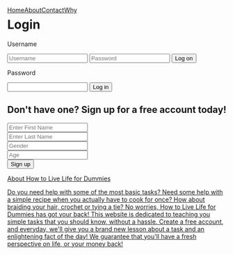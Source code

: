 <html>
<head>
<style>
ul {
    list-style-type: none;
    margin: 0;
    padding: 0;
}
li {
    float: left;
}

a:link, a:visited {
    display: block;
    width: 120px;
    background-color: yellowgreen;
    color: white;
    text-decoration: none;
    text-align: center;
    font-weight: bold;
    text-transform: uppercase;
    padding: 5px;
}
a:hover, a:active {
	background-color: green;
}
</style>
</head>
<body>
<div class="nav_bar">
<ul>
<li><a href="/howtolivelifefordummies">Home</a></li>
<li><a href="./about.html">About</a></li>
<li><a href="./contact.html">Contact</a></li>
<li><a href="./dailyfact.html">Why</a></li>
</ul>
</div>
</body>


<h1>Login</h1>
<p>Username</p>
<input type="text" id="username" placeholder="Username">
<input type="password" id="password" placeholder="Password">
<input type="button" value="Log on" onClick="clicked()">
<p>Password</p>
<input>
<button>Log in</button>

<h2>Don't have one? Sign up for a free account today!</h2>
<link rel="stylesheet" type="text/css" href="css/style.css">
   <link rel="stylesheet" type="text/css" href="css/font-awesome.css">
 <body>
    <div class="container">
    <form>
    <div class="form-input">
    <input type="text" name="First Name" placeholder= "Enter First Name">
    </div>
    <div class="form-input">
    <input type="text" name="Last Name" placeholder= "Enter Last Name">
    </div>
    <div class="form-input">
      <input type="Gender" name="Gender" placeholder= "Gender">
      </div>
    <div class="form-input">
      <input type="Age" name="Age" placeholder= "Age">
      </div>
      <button>Sign up</button>
    </form>
    </div>
    </body>
    </html>

<a href ="./about.html">
<head>
About How to Live Life for Dummies
</head>
<body>
<p>Do you need help with some of the most basic tasks? Need some help with a simple recipe when you actually have to cook for once? How about braiding your hair, crochet or tying a tie? No worries, How to Live Life for Dummies has got your back! This website is dedicated to teaching you simple tasks that you should know, without a hassle. Create a free account, and everyday, we'll give you a brand new lesson about a task and an enlightening fact of the day! We guarantee that you'll have a fresh perspective on life, or your money back!</p>
</body>





